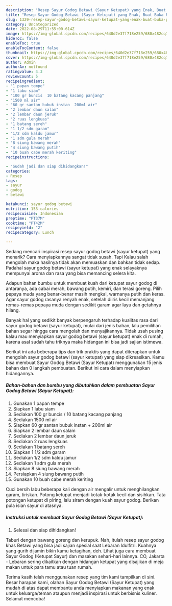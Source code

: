 ```yaml
---
description: "Resep Sayur Godog Betawi (Sayur Ketupat) yang Enak, Buat Buka Puasa}"
title: "Resep Sayur Godog Betawi (Sayur Ketupat) yang Enak, Buat Buka Puasa}"
slug: 1329-resep-sayur-godog-betawi-sayur-ketupat-yang-enak-buat-buka-puasa
category: Uncategorized
date: 2022-08-29T11:55:00.614Z
image: https://img-global.cpcdn.com/recipes/640d2e37f718e259/680x482cq70/sayur-godog-betawi-sayur-ketupat-foto-resep-utama.jpg
hideToc: false
enableToc: true
enableTocContent: false
thumbnail: https://img-global.cpcdn.com/recipes/640d2e37f718e259/680x482cq70/sayur-godog-betawi-sayur-ketupat-foto-resep-utama.jpg
cover: https://img-global.cpcdn.com/recipes/640d2e37f718e259/680x482cq70/sayur-godog-betawi-sayur-ketupat-foto-resep-utama.jpg
author: Admin
authorAv: notfound
ratingvalue: 4.3
reviewcount: 5
recipeingredient:
- "1 papan tempe"
- "1 labu siam"
- "100 gr buncis  10 batang kacang panjang"
- "1500 ml air"
- "60 gr santan bubuk instan  200ml air"
- "2 lembar daun salam"
- "2 lembar daun jeruk"
- "2 ruas lengkuas"
- "1 batang sereh"
- "1 1/2 sdm garam"
- "1/2 sdm kaldu jamur"
- "1 sdm gula merah"
- "8 siung bawang merah"
- "4 siung bawang putih"
- "10 buah cabe merah keriting"
recipeinstructions:

- "Sudah jadi dan siap dihidangkan!"
categories:
- Resep
tags:
- sayur
- godog
- betawi

katakunci: sayur godog betawi 
nutrition: 153 calories
recipecuisine: Indonesian
preptime: "PT37M"
cooktime: "PT42M"
recipeyield: "2"
recipecategory: Lunch

---
```



Sedang mencari inspirasi resep sayur godog betawi (sayur ketupat) yang menarik? Cara menyiapkannya sangat tidak susah. Tapi Kalau salah mengolah maka hasilnya tidak akan memuaskan dan bahkan tidak sedap. Padahal sayur godog betawi (sayur ketupat) yang enak selayaknya mempunyai aroma dan rasa yang bisa memancing selera kita.


Adapun bahan bumbu untuk membuat kuah dari ketupat sayur godog di antaranya, ada cabai merah, bawang putih, kemiri, dan terasi goreng. Pilih pepaya muda yang benar-benar masih mengkal, warnanya putih dan keras. Agar sayur godog rasanya renyah enak, setelah diiris kecil memanjang remas-remas pepaya muda dengan sedikit garam agar layu dan getahnya hilang.

Banyak hal yang sedikit banyak berpengaruh terhadap kualitas rasa dari sayur godog betawi (sayur ketupat), mulai dari jenis bahan, lalu pemilihan bahan segar hingga cara mengolah dan menyajikannya. Tidak usah pusing kalau mau menyiapkan sayur godog betawi (sayur ketupat) enak di rumah, karena asal sudah tahu triknya maka hidangan ini bisa jadi sajian istimewa.


Berikut ini ada beberapa tips dan trik praktis yang dapat diterapkan untuk mengolah sayur godog betawi (sayur ketupat) yang siap dikreasikan. Kamu bisa membuat Sayur Godog Betawi (Sayur Ketupat) menggunakan 15 jenis bahan dan 0 langkah pembuatan. Berikut ini cara dalam menyiapkan hidangannya.

<!--inarticleads1-->

##### Bahan-bahan dan bumbu yang dibutuhkan dalam pembuatan Sayur Godog Betawi (Sayur Ketupat):

1. Gunakan 1 papan tempe
1. Siapkan 1 labu siam
1. Sediakan 100 gr buncis / 10 batang kacang panjang
1. Sediakan 1500 ml air
1. Siapkan 60 gr santan bubuk instan + 200ml air
1. Siapkan 2 lembar daun salam
1. Sediakan 2 lembar daun jeruk
1. Sediakan 2 ruas lengkuas
1. Sediakan 1 batang sereh
1. Siapkan 1 1/2 sdm garam
1. Sediakan 1/2 sdm kaldu jamur
1. Sediakan 1 sdm gula merah
1. Siapkan 8 siung bawang merah
1. Persiapkan 4 siung bawang putih
1. Gunakan 10 buah cabe merah keriting


Cuci bersih labu beberapa kali dengan air mengalir untuk menghilangkan garam, tiriskan. Potong ketupat menjadi kotak-kotak kecil dan sisihkan. Tata potongan ketupat di piring, lalu siram dengan kuah sayur godog. Berikan pula isian sayur di atasnya. 

<!--inarticleads2-->

##### Instruksi untuk membuat Sayur Godog Betawi (Sayur Ketupat):


1. Selesai dan siap dihidangkan!

Taburi dengan bawang goreng dan kerupuk. Nah, itulah resep sayur godog khas Betawi yang bisa jadi sajian spesial saat Lebaran Idulfitri. Kuahnya yang gurih dijamin bikin kamu ketagihan, deh. Lihat juga cara membuat Sayur Godog (Ketupat Sayur) dan masakan sehari-hari lainnya. CO, Jakarta - Lebaran sering dikaitkan dengan hidangan ketupat yang disajikan di meja makan untuk para tamu atau tuan rumah. 

Terima kasih telah menggunakan resep yang tim kami tampilkan di sini. Besar harapan kami, olahan Sayur Godog Betawi (Sayur Ketupat) yang mudah di atas dapat membantu anda menyiapkan makanan yang enak untuk keluarga/teman ataupun menjadi inspirasi untuk berbisnis kuliner. Selamat mencoba!
